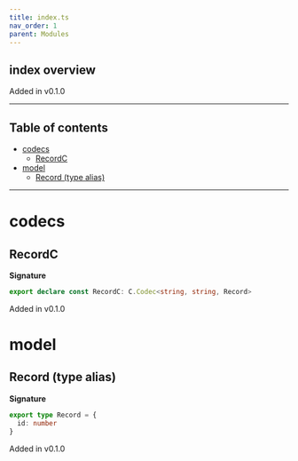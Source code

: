 ```yaml
---
title: index.ts
nav_order: 1
parent: Modules
---
```


## index overview

Added in v0.1.0

---

<h2 class="text-delta">Table of contents</h2>

- [codecs](#codecs)
  - [RecordC](#recordc)
- [model](#model)
  - [Record (type alias)](#record-type-alias)

---

# codecs

## RecordC

**Signature**

```ts
export declare const RecordC: C.Codec<string, string, Record>
```

Added in v0.1.0

# model

## Record (type alias)

**Signature**

```ts
export type Record = {
  id: number
}
```

Added in v0.1.0
